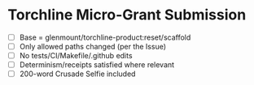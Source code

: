 # Torchline Micro-Grant Submission
- [ ] Base = glenmount/torchline-product:reset/scaffold
- [ ] Only allowed paths changed (per the Issue)
- [ ] No tests/CI/Makefile/.github edits
- [ ] Determinism/receipts satisfied where relevant
- [ ] 200-word Crusade Selfie included
